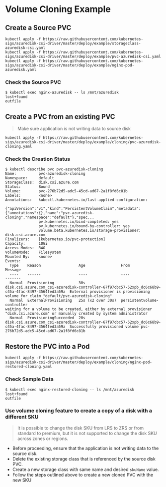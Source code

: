 # Volume Cloning Example

## Create a Source PVC

```console
kubectl apply -f https://raw.githubusercontent.com/kubernetes-sigs/azuredisk-csi-driver/master/deploy/example/storageclass-azuredisk-csi.yaml
kubectl apply -f https://raw.githubusercontent.com/kubernetes-sigs/azuredisk-csi-driver/master/deploy/example/pvc-azuredisk-csi.yaml
kubectl apply -f https://raw.githubusercontent.com/kubernetes-sigs/azuredisk-csi-driver/master/deploy/example/nginx-pod-azuredisk.yaml
```

### Check the Source PVC

```console
$ kubectl exec nginx-azuredisk -- ls /mnt/azuredisk
lost+found
outfile
```

## Create a PVC from an existing PVC
>  Make sure application is not writing data to source disk
```console
kubectl apply -f https://raw.githubusercontent.com/kubernetes-sigs/azuredisk-csi-driver/master/deploy/example/cloning/pvc-azuredisk-cloning.yaml
```
### Check the Creation Status

```console
$ kubectl describe pvc pvc-azuredisk-cloning
Name:          pvc-azuredisk-cloning
Namespace:     default
StorageClass:  disk.csi.azure.com
Status:        Bound
Volume:        pvc-276b72d5-adc5-45cd-ad67-2a1f8fd6c81b
Labels:        <none>
Annotations:   kubectl.kubernetes.io/last-applied-configuration:
                 {"apiVersion":"v1","kind":"PersistentVolumeClaim","metadata":{"annotations":{},"name":"pvc-azuredisk-cloning","namespace":"default"},"spec...
               pv.kubernetes.io/bind-completed: yes
               pv.kubernetes.io/bound-by-controller: yes
               volume.beta.kubernetes.io/storage-provisioner: disk.csi.azure.com
Finalizers:    [kubernetes.io/pvc-protection]
Capacity:      10Gi
Access Modes:  RWO
VolumeMode:    Filesystem
Mounted By:    <none>
Events:
  Type    Reason                 Age                From                                                                                               Message
  ----    ------                 ----               ----                                                                                               -------
  Normal  Provisioning           30s                disk.csi.azure.com_csi-azuredisk-controller-67f97cbc57-52xpb_dc6c68b9-c45a-4fac-8497-3564fed3a59a  External provisioner is provisioning volume for claim "default/pvc-azuredisk-cloning"
  Normal  ExternalProvisioning   25s (x2 over 30s)  persistentvolume-controller                                                                        waiting for a volume to be created, either by external provisioner "disk.csi.azure.com" or manually created by system administrator
  Normal  ProvisioningSucceeded  20s                disk.csi.azure.com_csi-azuredisk-controller-67f97cbc57-52xpb_dc6c68b9-c45a-4fac-8497-3564fed3a59a  Successfully provisioned volume pvc-276b72d5-adc5-45cd-ad67-2a1f8fd6c81b
```

## Restore the PVC into a Pod

```console
kubectl apply -f https://raw.githubusercontent.com/kubernetes-sigs/azuredisk-csi-driver/master/deploy/example/cloning/nginx-pod-restored-cloning.yaml
```

### Check Sample Data

```console
$ kubectl exec nginx-restored-cloning -- ls /mnt/azuredisk
lost+found
outfile
```

### Use volume cloning feature to create a copy of a disk with a different SKU
> It is possible to change the disk SKU from LRS to ZRS or from standard to premium, but it is not supported to change the disk SKU across zones or regions.

 - Before proceeding, ensure that the application is not writing data to the source disk.
 - Delete the existing storage class that is referenced by the source disk PVC.
 - Create a new storage class with same name and desired `skuName` value.
 - Follow the steps outlined above to create a new cloned PVC with the new SKU
